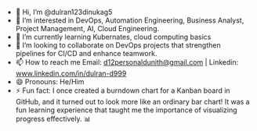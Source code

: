 - 👋 Hi, I’m @dulran123dinukag5
- 👀 I’m interested in DevOps, Automation Engineering, Business Analyst, Project Management, AI, Cloud Engineering. 
- 🌱 I’m currently learning Kubernates, cloud computing basics
- 💞️ I’m looking to collaborate on DevOps projects that strengthen pipelines for CI/CD and enhance teamwork.
- 📫 How to reach me Email: d12personaldunith@gmail.com | Linkedin: www.linkedin.com/in/dulran-d999
- 😄 Pronouns: He/Him
- ⚡ Fun fact: I once created a burndown chart for a Kanban board in GitHub, and it turned out to look more like an ordinary bar chart! It was a fun learning experience that taught me the importance of visualizing progress effectively. 📊



<!---
dulran123dinukag5/dulran123dinukag5 is a ✨ special ✨ repository because its `README.md` (this file) appears on your GitHub profile.
You can click the Preview link to take a look at your changes.
--->
